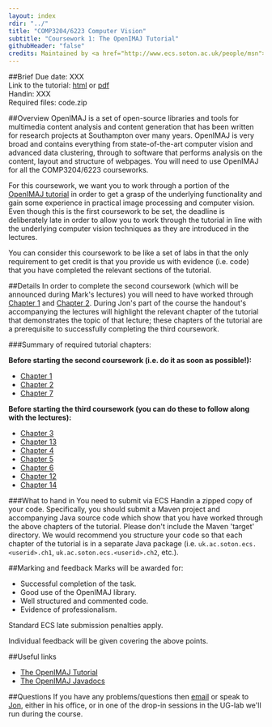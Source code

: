 ```yaml
---
layout: index
rdir: "../"
title: "COMP3204/6223 Computer Vision"
subtitle: "Coursework 1: The OpenIMAJ Tutorial"
githubHeader: "false"
credits: Maintained by <a href="http://www.ecs.soton.ac.uk/people/msn">Professor Mark Nixon</a> and <a href="http://www.ecs.soton.ac.uk/people/jsh2">Dr Jonathon Hare</a>.
---
```


##Brief
Due date: XXX  
Link to the tutorial: [html](http://www.openimaj.org/tutorial) or [pdf](http://www.openimaj.org/tutorial-pdf.pdf)  
Handin: XXX  
Required files: code.zip

##Overview
OpenIMAJ is a set of open-source libraries and tools for multimedia content analysis and content generation that has been written for research projects at Southampton over many years. OpenIMAJ is very broad and contains everything from state-of-the-art computer vision and advanced data clustering, through to software that performs analysis on the content, layout and structure of webpages. You will need to use OpenIMAJ for all the COMP3204/6223 courseworks.

For this coursework, we want you to work through a portion of the [OpenIMAJ tutorial](http://www.openimaj.org/tutorial) in order to get a grasp of the underlying functionality and gain some experience in practical image processing and computer vision. Even though this is the first coursework to be set, the deadline is deliberately late in order to allow you to work through the tutorial in line with the underlying computer vision techniques as they are introduced in the lectures. 

You can consider this coursework to be like a set of labs in that the only requirement to get credit is that you provide us with evidence (i.e. code) that you have completed the relevant sections of the tutorial.

##Details
In order to complete the second coursework (which will be announced during Mark's lectures) you will need to have worked through [Chapter 1](http://www.openimaj.org/tutorial/getting-started-with-openimaj-using-maven.html) and [Chapter 2](http://www.openimaj.org/tutorial/processing-your-first-image.html). During Jon's part of the course the handout's accompanying the lectures will highlight the relevant chapter of the tutorial that demonstrates the topic of that lecture; these chapters of the tutorial are a prerequisite to successfully completing the third coursework.

###Summary of required tutorial chapters:

**Before starting the second coursework (i.e. do it as soon as possible!):**

* [Chapter 1](http://www.openimaj.org/tutorial/getting-started-with-openimaj-using-maven.html)  
* [Chapter 2](http://www.openimaj.org/tutorial/processing-your-first-image.html)
* [Chapter 7](http://www.openimaj.org/tutorial/processing-video.html)

**Before starting the third coursework (you can do these to follow along with the lectures):**

* [Chapter 3](http://www.openimaj.org/tutorial/introduction-to-clustering-segmentation-and-connected-components.html) 
* [Chapter 13](http://www.openimaj.org/tutorial/eigenfaces.html) 
* [Chapter 4](http://www.openimaj.org/tutorial/global-image-features.html) 
* [Chapter 5](http://www.openimaj.org/tutorial/sift-and-feature-matching.html) 
* [Chapter 6](http://www.openimaj.org/tutorial/image-datasets.html) 
* [Chapter 12](http://www.openimaj.org/tutorial/classification101.html) 
* [Chapter 14](http://www.openimaj.org/tutorial/parallel-processing.html) 

###What to hand in
You need to submit via ECS Handin a zipped copy of your code. Specifically, you should submit a Maven project and accompanying Java source code which show that you have worked through the above chapters of the tutorial. Please don't include the Maven 'target' directory. We would recommend you structure your code so that each chapter of the tutorial is in a separate Java package (i.e. `uk.ac.soton.ecs.<userid>.ch1`, `uk.ac.soton.ecs.<userid>.ch2`, etc.). 

##Marking and feedback
Marks will be awarded for:
	
* Successful completion of the task.
* Good use of the OpenIMAJ library.
* Well structured and commented code.
* Evidence of professionalism.

Standard ECS late submission penalties apply.

Individual feedback will be given covering the above points.

##Useful links
* [The OpenIMAJ Tutorial](http://openimaj.org/tutorial)
* [The OpenIMAJ Javadocs](http://openimaj.org/apidocs/index.html)

##Questions
If you have any problems/questions then [email](mailto:jsh2@ecs.soton.ac.uk) or speak to [Jon](http://ecs.soton.ac.uk/people/jsh2), either in his office, or in one of the drop-in sessions in the UG-lab we'll run during the course.

